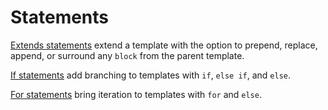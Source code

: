 # Statements

[Extends statements](extends.md) extend a template with the option to prepend, replace, append, or surround any `block` from the parent template.

[If statements](if-else.md) add branching to templates with `if`, `else if`, and `else`.

[For statements](for.md) bring iteration to templates with `for` and `else`.
